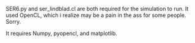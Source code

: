 SER6.py and ser_lindblad.cl are both required for the simulation to run. It used OpenCL, which i realize may be a pain in the ass for some people. Sorry.

It requires Numpy, pyopencl, and matplotlib.
